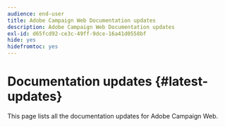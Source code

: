 ```yaml
---
audience: end-user
title: Adobe Campaign Web Documentation updates
description: Adobe Campaign Web Documentation updates
exl-id: d65fcd92-ce3c-49ff-9dce-16a41d0558bf
hide: yes
hidefromtoc: yes
---
```

# Documentation updates {#latest-updates}

This page lists all the documentation updates for Adobe Campaign Web.